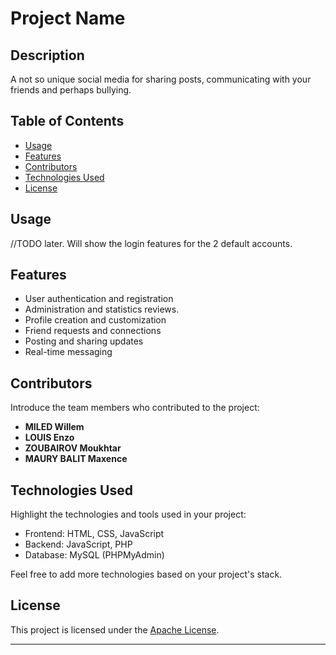 # Project Name

## Description

A not so unique social media for sharing posts, communicating with your friends and perhaps bullying.

## Table of Contents

- [Usage](#usage)
- [Features](#features)
- [Contributors](#contributors)
- [Technologies Used](#technologies-used)
- [License](#license)

## Usage

//TODO later. Will show the login features for the 2 default accounts.

## Features

- User authentication and registration
- Administration and statistics reviews.
- Profile creation and customization
- Friend requests and connections
- Posting and sharing updates
- Real-time messaging

## Contributors

Introduce the team members who contributed to the project:

- **MILED Willem**
- **LOUIS Enzo**
- **ZOUBAIROV Moukhtar**
- **MAURY BALIT Maxence**

## Technologies Used

Highlight the technologies and tools used in your project:

- Frontend: HTML, CSS, JavaScript
- Backend: JavaScript, PHP
- Database: MySQL (PHPMyAdmin)

Feel free to add more technologies based on your project's stack.

## License

This project is licensed under the [Apache License](LICENSE).

---
